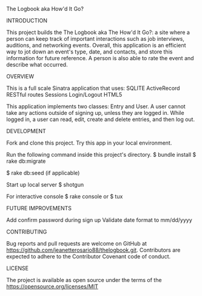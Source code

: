 The Logbook aka How'd It Go?


INTRODUCTION

This project builds the The Logbook aka The How'd It Go?: a site where a person can keep track of important interactions such as job interviews, auditions, and networking events. Overall, this application is an efficient way to jot down an event's type, date, and contacts, and store this information for future reference. A person is also able to rate the event and describe what occurred. 


OVERVIEW

This is a full scale Sinatra application that uses:
SQLITE
ActiveRecord
RESTful routes
Sessions
Login/Logout
HTML5

This application implements two classes: Entry and User. A user cannot take any actions outside of signing up, unless they are logged in. While logged in, a user can read, edit, create and delete entries, and then log out.


DEVELOPMENT

Fork and clone this project. Try this app in your local environment. 

Run the following command inside this project's directory.
$ bundle install
$ rake db:migrate 

$ rake db:seed (if applicable)

Start up local server
$ shotgun 

For interactive console
$ rake console
or
$ tux


FUTURE IMPROVEMENTS

Add confirm password during sign up
Validate date format to mm/dd/yyyy


CONTRIBUTING

Bug reports and pull requests are welcome on GitHub at https://github.com/jeanetterosario88/thelogbook.git. Contributors are expected to adhere to the Contributor Covenant code of conduct.


LICENSE

The project is available as open source under the terms of the https://opensource.org/licenses/MIT
